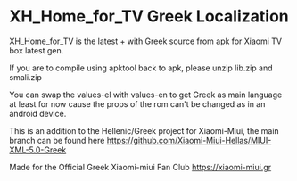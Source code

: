 XH_Home_for_TV Greek Localization
==============

XH_Home_for_TV is the latest + with Greek source from apk for Xiaomi TV box latest gen.


If you are to compile using apktool back to apk, please unzip lib.zip and smali.zip


You can swap the values-el with values-en to get Greek as main language at least for now cause the props of the rom can't be changed as in an android device.


This is an addition to the Hellenic/Greek project for Xiaomi-Miui, the main branch can be found here
https://github.com/Xiaomi-Miui-Hellas/MIUI-XML-5.0-Greek


Made for the Official Greek Xiaomi-miui Fan Club
https://xiaomi-miui.gr
